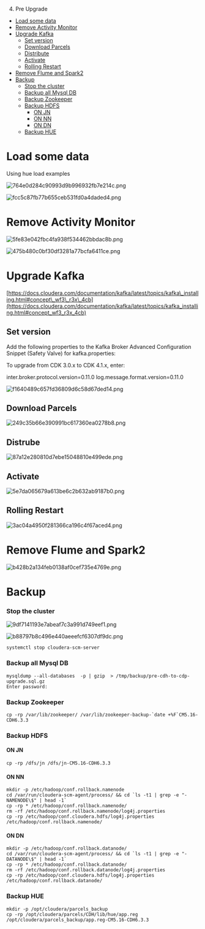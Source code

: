 4. Pre Upgrade

- [Load some data](#load-some-data)
- [Remove Activity Monitor](#remove-activity-monitor)
- [Upgrade Kafka](#upgrade-kafka)
    - [Set version](#set-version)
    - [Download Parcels](#download-parcels)
    - [Distribute](#distrube)
    - [Activate](#activate)
    - [Rolling Restart](#rolling-restart)
- [Remove Flume and Spark2](#remove-flume-and-spark2)
- [Backup](#backup)
    - [Stop the cluster](#stop-the-cluster)
    - [Backup all Mysql DB](#backup-all-mysql-db)
    - [Backup Zookeeper](#backup-zookeeper)
    - [Backup HDFS](#backup-hdfs)
        - [ON JN](#on-jn)
        - [ON NN](#on-nn)
        - [ON DN](#on-dn)
    - [Backup HUE](#backup-hue)

# Load some data

Using hue load examples

![764e0d284c90993d9b996932fb7e214c.png](../_resources/3665d33329bd4231b1110566e09713ae.png)

![fcc5c87fb77b655ceb531fd0a4daded4.png](../_resources/43e26c8b3a764bccafa9093549977137.png)

# Remove Activity Monitor

![5fe83e042fbc4fa938f534462bbdac8b.png](../_resources/5c9fd097becb49ccbf4d0f470df527ea.png)

![475b480c0bf30df3281a77bcfa6411ce.png](../_resources/466fb98c662341c098cf1b7b14cbb3c9.png)

# Upgrade Kafka

[https://docs.cloudera.com/documentation/kafka/latest/topics/kafka\_installing.html#concept\_wf3\_r3x\_4cb](https://docs.cloudera.com/documentation/kafka/latest/topics/kafka_installing.html#concept_wf3_r3x_4cb)

## Set version

Add the following properties to the Kafka Broker Advanced Configuration Snippet (Safety Valve) for kafka.properties:

To upgrade from CDK 3.0.x to CDK 4.1.x, enter:

inter.broker.protocol.version=0.11.0
log.message.format.version=0.11.0

![f1640489c657fd36809d6c58d67ded14.png](../_resources/0bd673eb880843e98d7a50ff931be18b.png)

## Download Parcels

![249c35b66e390991bc617360ea0278b8.png](../_resources/2620434ea40c4da591b873ae4b1b3706.png)

## Distrube

![87a12e280810d7ebe15048810e499ede.png](../_resources/ea86b772b65847a4adcbcff76dd5e68a.png)

## Activate

![5e7da065679a613be6c2b632ab9187b0.png](../_resources/1c9cc30fe0314561a92cd1c8e82bfb4e.png)

## Rolling Restart

![3ac04a4950f281366ca196c4f67aced4.png](../_resources/302cb7b9776347559c89811dd9aaf920.png)

# Remove Flume and Spark2

![b428b2a134feb0138af0cef735e4769e.png](../_resources/619c90ac6a0643a6b300d22e62e0f33b.png)

# Backup

### Stop the cluster

![9df7141193e7abeaf7c3a991d749eef1.png](../_resources/277f14b3bd634303a5b13badd63369ca.png)

![b88797b8c496e440aeeefcf6307df9dc.png](../_resources/c73bd22c133d4918bf3ce8d14dbe1a43.png)

```
systemctl stop cloudera-scm-server
```

### Backup all Mysql DB

```
mysqldump --all-databases  -p | gzip  > /tmp/backup/pre-cdh-to-cdp-upgrade.sql.gz
Enter password:
```

### Backup Zookeeper

```
cp -rp /var/lib/zookeeper/ /var/lib/zookeeper-backup-`date +%F`CM5.16-CDH6.3.3
```

### Backup HDFS

#### ON JN

```
cp -rp /dfs/jn /dfs/jn-CM5.16-CDH6.3.3
```

#### ON NN

```
mkdir -p /etc/hadoop/conf.rollback.namenode
cd /var/run/cloudera-scm-agent/process/ && cd `ls -t1 | grep -e "-NAMENODE\$" | head -1`
cp -rp * /etc/hadoop/conf.rollback.namenode/
rm -rf /etc/hadoop/conf.rollback.namenode/log4j.properties
cp -rp /etc/hadoop/conf.cloudera.hdfs/log4j.properties /etc/hadoop/conf.rollback.namenode/
```

#### ON DN

```
mkdir -p /etc/hadoop/conf.rollback.datanode/
cd /var/run/cloudera-scm-agent/process/ && cd `ls -t1 | grep -e "-DATANODE\$" | head -1`
cp -rp * /etc/hadoop/conf.rollback.datanode/
rm -rf /etc/hadoop/conf.rollback.datanode/log4j.properties
cp -rp /etc/hadoop/conf.cloudera.hdfs/log4j.properties /etc/hadoop/conf.rollback.datanode/
```

### Backup HUE

```
mkdir -p /opt/cloudera/parcels_backup
cp -rp /opt/cloudera/parcels/CDH/lib/hue/app.reg /opt/cloudera/parcels_backup/app.reg-CM5.16-CDH6.3.3 
```